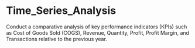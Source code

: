 # Time_Series_Analysis
Conduct a comparative analysis of key performance indicators (KPIs) such as Cost of Goods Sold (COGS), Revenue, Quantity, Profit, Profit Margin, and Transactions relative to the previous year.
